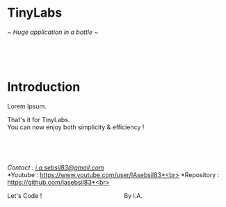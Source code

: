 # TinyLabs

*~ Huge application in a bottle ~*

&nbsp;

&nbsp;

# Introduction

Lorem Ipsum.

That's it for TinyLabs. \
You can now enjoy both simplicity & efficiency !

&nbsp;

&nbsp;


*Contact    : i.a.sebsil83@gmail.com*<br>
*Youtube    : https://www.youtube.com/user/IAsebsil83*<br>
*Repository : https://github.com/iasebsil83*<br>

Let's Code ! &nbsp;&nbsp;&nbsp;&nbsp;&nbsp;&nbsp;&nbsp;
&nbsp;&nbsp;&nbsp;&nbsp;&nbsp;&nbsp;&nbsp;&nbsp;&nbsp;
&nbsp;&nbsp;&nbsp;&nbsp;&nbsp;&nbsp;&nbsp;&nbsp;&nbsp;
&nbsp;&nbsp;&nbsp;&nbsp;&nbsp;&nbsp;&nbsp;&nbsp;&nbsp;
&nbsp;&nbsp;&nbsp;&nbsp;&nbsp;&nbsp;&nbsp;&nbsp;&nbsp;By I.A.
